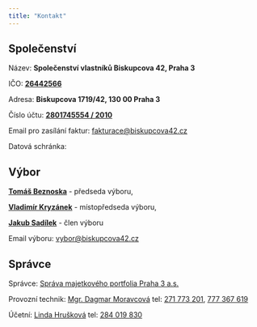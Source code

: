 ```yaml
---
title: "Kontakt"
---
```


## Společenství

Název: **Společenství vlastníků Biskupcova 42, Praha 3**

IČO: [**26442566**](https://or.justice.cz/ias/ui/rejstrik-firma.vysledky?subjektId=547780&typ=PLATNY)

Adresa: **Biskupcova 1719/42, 130 00 Praha 3**

Číslo účtu: [**2801745554 / 2010**](https://ib.fio.cz/ib/transparent?a=2801745554)

Email pro zasílání faktur: [fakturace@biskupcova42.cz](mailto:fakturace@biskupcova42.cz)

Datová schránka:

## Výbor
[**Tomáš Beznoska**](mailto:beznoska@biskupcova42.cz) - předseda výboru, 

[**Vladimír Kryzánek**](mailto:kryzanek@biskupcova42.cz) - místopředseda výboru, 

[**Jakub Sadílek**](mailto:sadilek@biskupcova42.cz) - člen výboru

Email výboru: [vybor@biskupcova42.cz](mailto:vybor@biskupcova42.cz)

## Správce

Správce: [Správa majetkového portfolia Praha 3 a.s.](https://www.spravanemovitosti.online/) 

Provozní technik: [Mgr. Dagmar Moravcová](mailto:moravcova@smppraha3.cz) tel: [271 773 201](tel:+420271773201), [777 367 619](tel:+420777367619)

Účetní: [Linda Hrušková](mailto:hruskova@smppraha3.cz) tel: [284 019 830](tel:+420284019830)
